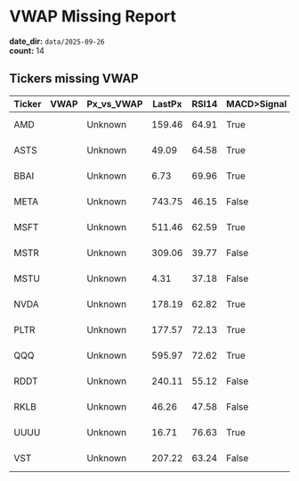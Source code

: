 # VWAP Missing Report
**date_dir:** `data/2025-09-26`  
**count:** 14  
## Tickers missing VWAP
| Ticker | VWAP | Px_vs_VWAP | LastPx | RSI14 | MACD>Signal | Note |
| --- | --- | --- | --- | --- | --- | --- |
| AMD |  | Unknown | 159.46 | 64.91 | True | VWAP missing or Px_vs_VWAP=Unknown |
| ASTS |  | Unknown | 49.09 | 64.58 | True | VWAP missing or Px_vs_VWAP=Unknown |
| BBAI |  | Unknown | 6.73 | 69.96 | True | VWAP missing or Px_vs_VWAP=Unknown |
| META |  | Unknown | 743.75 | 46.15 | False | VWAP missing or Px_vs_VWAP=Unknown |
| MSFT |  | Unknown | 511.46 | 62.59 | True | VWAP missing or Px_vs_VWAP=Unknown |
| MSTR |  | Unknown | 309.06 | 39.77 | False | VWAP missing or Px_vs_VWAP=Unknown |
| MSTU |  | Unknown | 4.31 | 37.18 | False | VWAP missing or Px_vs_VWAP=Unknown |
| NVDA |  | Unknown | 178.19 | 62.82 | True | VWAP missing or Px_vs_VWAP=Unknown |
| PLTR |  | Unknown | 177.57 | 72.13 | True | VWAP missing or Px_vs_VWAP=Unknown |
| QQQ |  | Unknown | 595.97 | 72.62 | True | VWAP missing or Px_vs_VWAP=Unknown |
| RDDT |  | Unknown | 240.11 | 55.12 | False | VWAP missing or Px_vs_VWAP=Unknown |
| RKLB |  | Unknown | 46.26 | 47.58 | False | VWAP missing or Px_vs_VWAP=Unknown |
| UUUU |  | Unknown | 16.71 | 76.63 | True | VWAP missing or Px_vs_VWAP=Unknown |
| VST |  | Unknown | 207.22 | 63.24 | False | VWAP missing or Px_vs_VWAP=Unknown |
